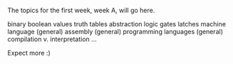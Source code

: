 The topics for the first week, week A, will go here.

binary
boolean values
truth tables
abstraction
logic gates
latches
machine language (general)
assembly (general)
programming languages (general)
compilation v. interpretation
...

Expect more :)
